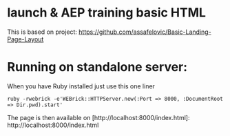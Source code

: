 # launch & AEP training basic HTML

This is based on project:
https://github.com/assafelovic/Basic-Landing-Page-Layout

# Running on standalone server:
When you have Ruby installed just use this one liner
```
ruby -rwebrick -e'WEBrick::HTTPServer.new(:Port => 8000, :DocumentRoot => Dir.pwd).start'
```
The page is then available on [http://localhost:8000/index.html]: http://localhost:8000/index.html